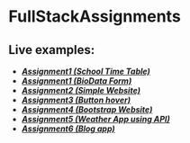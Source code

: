 # FullStackAssignments
## Live examples:
- ***[Assignment1 (School Time Table)](https://codepen.io/arsh-deep-singh/full/poNpoRo)***
- ***[Assignment1 (BioData Form)](https://codepen.io/arsh-deep-singh/full/oNYpNWo)***
- ***[Assignment2 (Simple Website)](https://codepen.io/arsh-deep-singh/full/xxRjYKp)***
- ***[Assignment3 (Button hover)](https://codepen.io/arsh-deep-singh/full/MWbGPXE)***
- ***[Assignment4 (Bootstrap Website)](https://codepen.io/arsh-deep-singh/full/qBqygBr)***
- ***[Assignment5 (Weather App using API)](https://codepen.io/arsh-deep-singh/full/eYBwPrg)***
- ***[Assignment6 (Blog app)](https://github.com/adsinghnet/blogApp)***

